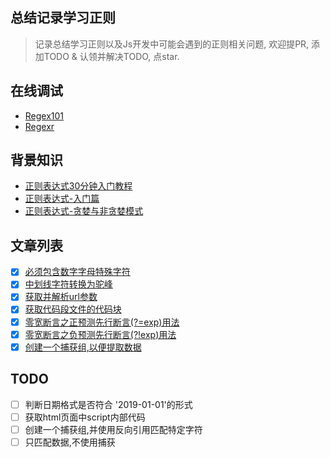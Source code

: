 ## 总结记录学习正则
> 记录总结学习正则以及Js开发中可能会遇到的正则相关问题, 欢迎提PR, 添加TODO & 认领并解决TODO, 点star.

## 在线调试
- [Regex101](https://regex101.com)
- [Regexr](http://regexr.com/)

## 背景知识
- [正则表达式30分钟入门教程](https://deerchao.net/tutorials/regex/regex.htm)
- [正则表达式-入门篇](http://loadingmore.com/2017/11/26/%E3%80%90%E6%AD%A3%E5%88%99%E8%A1%A8%E8%BE%BE%E5%BC%8F%E7%B3%BB%E5%88%97%E3%80%91%E5%85%A5%E9%97%A8%E7%AF%87/)
- [正则表达式-贪婪与非贪婪模式](http://loadingmore.com/2017/11/26/%E3%80%90%E6%AD%A3%E5%88%99%E8%A1%A8%E8%BE%BE%E5%BC%8F%E7%B3%BB%E5%88%97%E3%80%91%E5%85%A5%E9%97%A8%E7%AF%87/)

## 文章列表
- [x] [必须包含数字字母特殊字符
](https://github.com/BiYuqi/regex-seed/issues/1)
- [x] [中划线字符转换为驼峰](https://github.com/BiYuqi/regex-seed/issues/2)
- [x] [获取并解析url参数](https://github.com/BiYuqi/regex-seed/issues/3)
- [x] [获取代码段文件的代码块](https://github.com/BiYuqi/regex-seed/issues/4)
- [x] [零宽断言之正预测先行断言(?=exp)用法](https://github.com/BiYuqi/regex-seed/issues/5)
- [x] [零宽断言之负预测先行断言(?!exp)用法](https://github.com/BiYuqi/regex-seed/issues/6)
- [x] [创建一个捕获组,以便提取数据](https://github.com/BiYuqi/regex-seed/issues/7)

## TODO

- [ ] 判断日期格式是否符合 '2019-01-01'的形式
- [ ] 获取html页面中script内部代码
- [ ] 创建一个捕获组,并使用反向引用匹配特定字符
- [ ] 只匹配数据,不使用捕获
